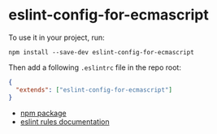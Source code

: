# eslint-config-for-ecmascript

To use it in your project, run:

```
npm install --save-dev eslint-config-for-ecmascript
```

Then add a following `.eslintrc` file in the repo root:

```json
{
  "extends": ["eslint-config-for-ecmascript"]
}
```

- [npm package](https://www.npmjs.com/package/eslint-config-ecmascript)
- [eslint rules documentation](https://eslint.org/docs/latest/rules/)
